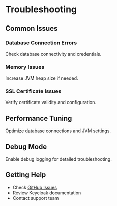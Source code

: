 # Troubleshooting

## Common Issues

### Database Connection Errors

Check database connectivity and credentials.

### Memory Issues

Increase JVM heap size if needed.

### SSL Certificate Issues

Verify certificate validity and configuration.

## Performance Tuning

Optimize database connections and JVM settings.

## Debug Mode

Enable debug logging for detailed troubleshooting.

## Getting Help

- Check [GitHub Issues](https://github.com/ADORSYS-GIS/keycloak-ops/issues)
- Review Keycloak documentation
- Contact support team
